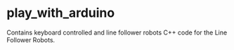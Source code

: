 # play_with_arduino
Contains keyboard controlled and line follower robots
C++ code for the Line Follower Robots. 
